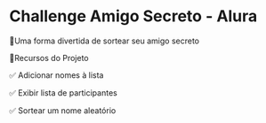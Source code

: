 # Challenge Amigo Secreto - Alura

🎁Uma forma divertida de sortear seu amigo secreto


🚀Recursos do Projeto


✅ Adicionar nomes à lista

✅ Exibir lista de participantes

✅ Sortear um nome aleatório